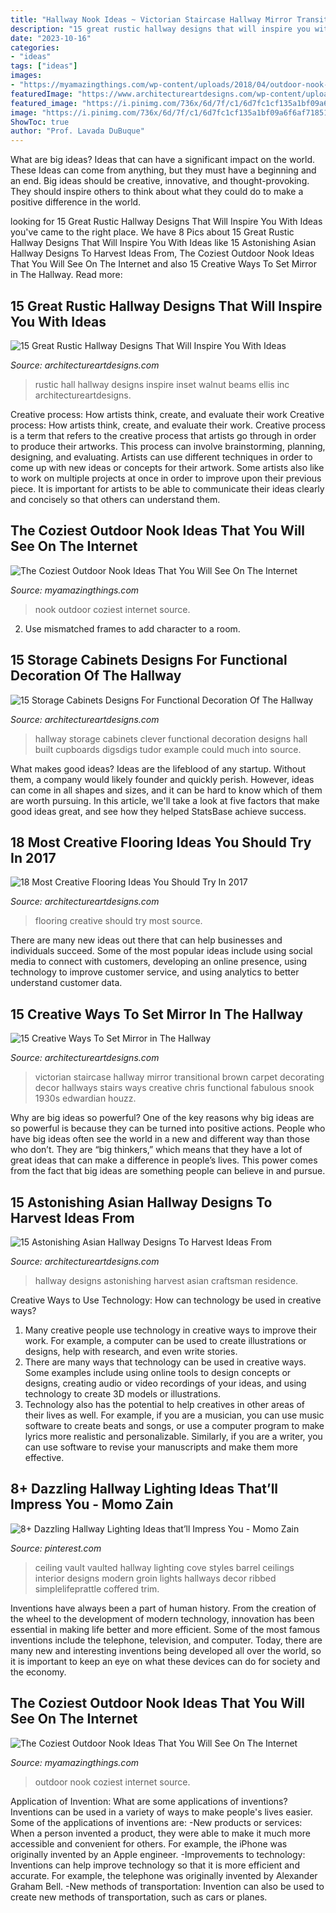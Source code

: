 ```yaml
---
title: "Hallway Nook Ideas ~ Victorian Staircase Hallway Mirror Transitional Brown Carpet Decorating Decor Hallways Stairs Ways Creative Chris Functional Fabulous Snook 1930s Edwardian Houzz"
description: "15 great rustic hallway designs that will inspire you with ideas"
date: "2023-10-16"
categories:
- "ideas"
tags: ["ideas"]
images:
- "https://myamazingthings.com/wp-content/uploads/2018/04/outdoor-nook-.jpg"
featuredImage: "https://www.architectureartdesigns.com/wp-content/uploads/2016/09/15-Great-Rustic-Hallway-Designs-That-Will-Inspire-You-With-Ideas-11-630x846.jpg"
featured_image: "https://i.pinimg.com/736x/6d/7f/c1/6d7fc1cf135a1bf09a6f6af71851d600.jpg"
image: "https://i.pinimg.com/736x/6d/7f/c1/6d7fc1cf135a1bf09a6f6af71851d600.jpg"
ShowToc: true
author: "Prof. Lavada DuBuque"
---
```



What are big ideas? Ideas that can have a significant impact on the world. These Ideas can come from anything, but they must have a beginning and an end. Big ideas should be creative, innovative, and thought-provoking. They should inspire others to think about what they could do to make a positive difference in the world.

	

		
looking for 15 Great Rustic Hallway Designs That Will Inspire You With Ideas you've came to the right place. We have 8 Pics about 15 Great Rustic Hallway Designs That Will Inspire You With Ideas like 15 Astonishing Asian Hallway Designs To Harvest Ideas From, The Coziest Outdoor Nook Ideas That You Will See On The Internet and also 15 Creative Ways To Set Mirror in The Hallway. Read more:
		
    
## 15 Great Rustic Hallway Designs That Will Inspire You With Ideas

<img loading=lazy src="https://www.architectureartdesigns.com/wp-content/uploads/2016/09/15-Great-Rustic-Hallway-Designs-That-Will-Inspire-You-With-Ideas-11-630x846.jpg" onerror="this.onerror=null;this.src='https://tse4.mm.bing.net/th?id=OIP.a5LKSB-hPF6-vm_NP4j4UQHaJ8&amp;pid=15.1';" alt="15 Great Rustic Hallway Designs That Will Inspire You With Ideas">

_Source: architectureartdesigns.com_

>rustic hall hallway designs inspire inset walnut beams ellis inc architectureartdesigns. 

	

Creative process: How artists think, create, and evaluate their work
Creative process: How artists think, create, and evaluate their work.
Creative process is a term that refers to the creative process that artists go through in order to produce their artworks. This process can involve brainstorming, planning, designing, and evaluating. Artists can use different techniques in order to come up with new ideas or concepts for their artwork. Some artists also like to work on multiple projects at once in order to improve upon their previous piece. It is important for artists to be able to communicate their ideas clearly and concisely so that others can understand them.

    
## The Coziest Outdoor Nook Ideas That You Will See On The Internet

<img loading=lazy src="http://myamazingthings.com/wp-content/uploads/2018/04/outdoor-nook-3-.jpg" onerror="this.onerror=null;this.src='https://tse2.mm.bing.net/th?id=OIP.BRyeniqg-zY3FA1Iah0h_gHaJa&amp;pid=15.1';" alt="The Coziest Outdoor Nook Ideas That You Will See On The Internet">

_Source: myamazingthings.com_

>nook outdoor coziest internet source. 

	

2. Use mismatched frames to add character to a room.

    
## 15 Storage Cabinets Designs For Functional Decoration Of The Hallway

<img loading=lazy src="http://www.architectureartdesigns.com/wp-content/uploads/2015/11/443.jpg" onerror="this.onerror=null;this.src='https://tse4.mm.bing.net/th?id=OIP.53ydOGy9N39cMf3rWT5Z5gHaLI&amp;pid=15.1';" alt="15 Storage Cabinets Designs For Functional Decoration Of The Hallway">

_Source: architectureartdesigns.com_

>hallway storage cabinets clever functional decoration designs hall built cupboards digsdigs tudor example could much into source. 

	

What makes good ideas?
Ideas are the lifeblood of any startup. Without them, a company would likely founder and quickly perish. However, ideas can come in all shapes and sizes, and it can be hard to know which of them are worth pursuing. In this article, we'll take a look at five factors that make good ideas great, and see how they helped StatsBase achieve success.

    
## 18 Most Creative Flooring Ideas You Should Try In 2017

<img loading=lazy src="https://www.architectureartdesigns.com/wp-content/uploads/2017/02/1-2.jpg" onerror="this.onerror=null;this.src='https://tse3.mm.bing.net/th?id=OIP.8HcfOBTyGKd5XtyENNzyXQHaE5&amp;pid=15.1';" alt="18 Most Creative Flooring Ideas You Should Try In 2017">

_Source: architectureartdesigns.com_

>flooring creative should try most source. 

	

There are many new ideas out there that can help businesses and individuals succeed. Some of the most popular ideas include using social media to connect with customers, developing an online presence, using technology to improve customer service, and using analytics to better understand customer data.

    
## 15 Creative Ways To Set Mirror In The Hallway

<img loading=lazy src="https://www.architectureartdesigns.com/wp-content/uploads/2015/01/825.jpg" onerror="this.onerror=null;this.src='https://tse3.mm.bing.net/th?id=OIP.1hRgtDdy3sjMqtLoN2KWhAAAAA&amp;pid=15.1';" alt="15 Creative Ways To Set Mirror in The Hallway">

_Source: architectureartdesigns.com_

>victorian staircase hallway mirror transitional brown carpet decorating decor hallways stairs ways creative chris functional fabulous snook 1930s edwardian houzz. 

	

Why are big ideas so powerful?
One of the key reasons why big ideas are so powerful is because they can be turned into positive actions. People who have big ideas often see the world in a new and different way than those who don’t. They are “big thinkers,” which means that they have a lot of great ideas that can make a difference in people’s lives. This power comes from the fact that big ideas are something people can believe in and pursue.

    
## 15 Astonishing Asian Hallway Designs To Harvest Ideas From

<img loading=lazy src="https://www.architectureartdesigns.com/wp-content/uploads/2017/11/15-Astonishing-Asian-Hallway-Designs-To-Harvest-Ideas-From-7.jpg" onerror="this.onerror=null;this.src='https://tse3.mm.bing.net/th?id=OIP.yRlxrLN3JG2Jg9v0An23-QHaLH&amp;pid=15.1';" alt="15 Astonishing Asian Hallway Designs To Harvest Ideas From">

_Source: architectureartdesigns.com_

>hallway designs astonishing harvest asian craftsman residence. 

	

Creative Ways to Use Technology: How can technology be used in creative ways?
1. Many creative people use technology in creative ways to improve their work. For example, a computer can be used to create illustrations or designs, help with research, and even write stories.
2. There are many ways that technology can be used in creative ways. Some examples include using online tools to design concepts or designs, creating audio or video recordings of your ideas, and using technology to create 3D models or illustrations.
3. Technology also has the potential to help creatives in other areas of their lives as well. For example, if you are a musician, you can use music software to create beats and songs, or use a computer program to make lyrics more realistic and personalizable. Similarly, if you are a writer, you can use software to revise your manuscripts and make them more effective. 
    
## 8+ Dazzling Hallway Lighting Ideas That’ll Impress You - Momo Zain

<img loading=lazy src="https://i.pinimg.com/736x/6d/7f/c1/6d7fc1cf135a1bf09a6f6af71851d600.jpg" onerror="this.onerror=null;this.src='https://tse2.mm.bing.net/th?id=OIP.ftXsVBsbW0p0a9lq_THtHwHaLI&amp;pid=15.1';" alt="8+ Dazzling Hallway Lighting Ideas that’ll Impress You - Momo Zain">

_Source: pinterest.com_

>ceiling vault vaulted hallway lighting cove styles barrel ceilings interior designs modern groin lights hallways decor ribbed simplelifeprattle coffered trim. 

	

Inventions have always been a part of human history. From the creation of the wheel to the development of modern technology, innovation has been essential in making life better and more efficient. Some of the most famous inventions include the telephone, television, and computer. Today, there are many new and interesting inventions being developed all over the world, so it is important to keep an eye on what these devices can do for society and the economy.

    
## The Coziest Outdoor Nook Ideas That You Will See On The Internet

<img loading=lazy src="https://myamazingthings.com/wp-content/uploads/2018/04/outdoor-nook-.jpg" onerror="this.onerror=null;this.src='https://tse3.mm.bing.net/th?id=OIP.CKi_tNhrIFYV5yebU8xn1AHaJ4&amp;pid=15.1';" alt="The Coziest Outdoor Nook Ideas That You Will See On The Internet">

_Source: myamazingthings.com_

>outdoor nook coziest internet source. 

	

Application of Invention: What are some applications of inventions?
Inventions can be used in a variety of ways to make people's lives easier. Some of the applications of inventions are: 
-New products or services: When a person invented a product, they were able to make it much more accessible and convenient for others. For example, the iPhone was originally invented by an Apple engineer. 
-Improvements to technology: Inventions can help improve technology so that it is more efficient and accurate. For example, the telephone was originally invented by Alexander Graham Bell. 
-New methods of transportation: Invention can also be used to create new methods of transportation, such as cars or planes.


